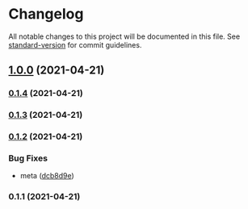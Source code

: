 # Changelog

All notable changes to this project will be documented in this file. See [standard-version](https://github.com/conventional-changelog/standard-version) for commit guidelines.

## [1.0.0](https://github.com/microlinkhq/local/compare/v0.1.4...v1.0.0) (2021-04-21)

### [0.1.4](https://github.com/microlinkhq/local/compare/v0.1.3...v0.1.4) (2021-04-21)

### [0.1.3](https://github.com/microlinkhq/local/compare/v0.1.2...v0.1.3) (2021-04-21)

### [0.1.2](https://github.com/microlinkhq/local/compare/v0.1.1...v0.1.2) (2021-04-21)


### Bug Fixes

* meta ([dcb8d9e](https://github.com/microlinkhq/local/commit/dcb8d9e51975e68873276646f815e6ca93cbacd3))

### 0.1.1 (2021-04-21)
